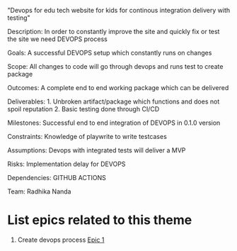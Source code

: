 "Devops for edu tech website for kids for continous integration delivery with testing"

Description: In order to constantly improve the site and quickly fix or test the site we need DEVOPS process

Goals: A successful DEVOPS setup which constantly runs on changes

Scope: All changes to code will go through devops and runs  test to create package

Outcomes: A complete end to end working package which can be delivered

Deliverables: 1. Unbroken artifact/package which functions and does not spoil reputation
              2. Basic testing done through CI/CD

Milestones: Successful end to end integration of DEVOPS in 0.1.0 version

Constraints: Knowledge of playwrite to write testcases

Assumptions: Devops with integrated tests will deliver a MVP

Risks: Implementation delay for DEVOPS

Dependencies: GITHUB ACTIONS

Team: Radhika Nanda

# List epics related to this theme
1. Create devops process [Epic 1](documentation/templates/theme/initiatives/epics/epic_template.md)